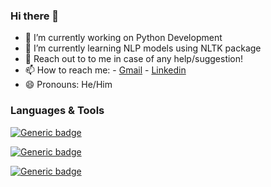### Hi there 👋


- 🔭 I’m currently working on Python Development
- 🌱 I’m currently learning NLP models using NLTK package
- 💬 Reach out to to me in case of any help/suggestion!
- 📫 How to reach me:
      - [Gmail](vercettitommy322@gmail.com)
      - [Linkedin](https://www.linkedin.com/in/jatinjindal322/)
- 😄 Pronouns: He/Him

### Languages & Tools
[![Generic badge](https://img.shields.io/badge/Python-3.11-<COLOR>.svg)](https://shields.io/)

[![Generic badge](https://img.shields.io/badge/C++-23-<COLOR>.svg)](https://shields.io/)

[![Generic badge](https://img.shields.io/badge/Java-20.0.2-<COLOR>.svg)](https://shields.io/)
